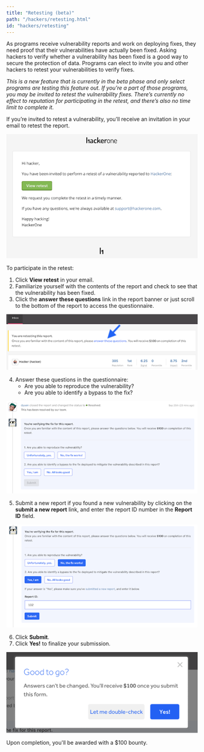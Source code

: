 ```yaml
---
title: "Retesting (beta)"
path: "/hackers/retesting.html"
id: "hackers/retesting"
---
```


As programs receive vulnerability reports and work on deploying fixes, they need proof that their vulnerabilities have actually been fixed. Asking hackers to verify whether a vulnerability has been fixed is a good way to secure the protection of data. Programs can elect to invite you and other hackers to retest your vulnerabilities to verify fixes.  

<i>This is a new feature that is currently in the beta phase and only select programs are testing this feature out. If you’re a part of those programs, you may be invited to retest the vulnerability fixes. There’s currently no effect to reputation for participating in the retest, and there’s also no time limit to complete it.</i>

If you’re invited to retest a vulnerability, you’ll receive an invitation in your email to retest the report.

![retesting-5](./images/retesting-5.png)

To participate in the retest:
1. Click <b>View retest</b> in your email.
2. Familiarize yourself with the contents of the report and check to see that the vulnerability has been fixed.
3. Click the <b>answer these questions</b> link in the report banner or just scroll to the bottom of the report to access the questionnaire.

![retesting-1](./images/retesting-1.png)

4. Answer these questions in the questionnaire:
   * Are you able to reproduce the vulnerability?
   * Are you able to identify a bypass to the fix?

![retesting-2](./images/retesting-2.png)

5. Submit a new report if you found a new vulnerability by clicking on the <b>submit a new report</b> link, and enter the report ID number in the <b>Report ID</b> field.

![retesting-3](./images/retesting-3.png)

6. Click <b>Submit</b>.
7. Click <b>Yes!</b> to finalize your submission.

![retesting-4](./images/retesting-4.png)

Upon completion, you'll be awarded with a $100 bounty.
